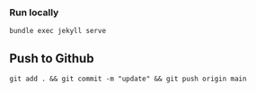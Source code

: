 ### Run locally
```
bundle exec jekyll serve
```

## Push to Github
```
git add . && git commit -m "update" && git push origin main
```